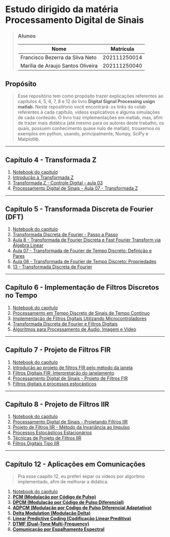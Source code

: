 # Estudo dirigido da matéria Processamento Digital de Sinais  
> ### Alunos
> | **Nome** | **Matrícula** |  
> | --- | --- |
> | Francisco Bezerra da Silva Neto | 202111250014 |  
> | Marília de Araujo Santos Oliveira | 202111250040 |
## Propósito  
> Esse repositório tem como propósito trazer explicações referentes ao capítulos 4, 5, 6, 7, 8 e 12 do livro **Digital Signal Processing usign matlab**. Neste repositŕorio você encontrará: os links do colab referentes à cada capítulo, vídeos explicativos e alguma simulações de cada conteúdo. O livro traz implementações em matlab, mas, afim de trazer mais didática (até mesmo para os autores deste trabalho, os quais, possuem conhecimento quase nulo de matlab), trouxemos os exemplos em python, usando, principalmente, Numpy, SciPy e Matplotlib.  
---
## Capítulo 4 - Transformada Z  
1. [Notebook do capítulo](https://colab.research.google.com/drive/1MDgMxulzDcN2t2N0BYF_RfocvuSgJPSt?usp=sharing)
2. [Introdução à Transformada Z](https://www.youtube.com/watch?v=ouT-NhKU6d4)  
4. [Transformada Z - Controle Digital - aula 03](https://www.youtube.com/watch?v=gbnY8Bi5TNA)  
5. [Processamento Digital de Sinais - Aula 07 - Transformada Z](https://www.youtube.com/watch?v=JPVc4WFZfnU)  
---  
## Capítulo 5 - Transformada Discreta de Fourier (DFT)  
1. [Notebook do capítulo](https://colab.research.google.com/drive/1Wwk0Sc202DfffsK2XO95pSBZootdfjPl?usp=sharing)
1. [Transformada Discreta de Fourier - Passo a Passo](https://www.youtube.com/watch?v=yr0ApDOQENA)  
3. [Aula 8 - Transformada de Fourier Discreta e Fast Fourier Transform via Álgebra Linear](https://eaulas.usp.br/portal/video?idItem=26360)  
5. [Aula 07 - Transformada de Fourier de Tempo Discreto: Definição e Pares](https://eaulas.usp.br/portal/video?idItem=21021)  
6. [Aula 08 - Transformada de Fourier de Tempo Discreto: Propriedades](https://eaulas.usp.br/portal/video?idItem=21414)  
7. [13 - Transformada Discreta de Fourier](https://www.youtube.com/watch?v=DjFJXA3e5zo) 
---  
## Capítulo 6 - Implementação de Filtros Discretos no Tempo  
1. [Notebook do capítulo](https://colab.research.google.com/drive/1abDTSDU6mkeXzd7scMBCIN2V8UHjbToQ?usp=sharing)
1. [Processamento em Tempo Discreto de Sinais de Tempo Contínuo](https://eaulas.usp.br/portal/video?idItem=9356)   
5. [Implementação de Filtros Digitais Utilizando Microcontroladores](https://physika.info/site/documents/PFC-Juan%282014%29.pdf)  
7. [Transformada Discreta de Fourier e Filtros Digitais](https://www.ufrgs.br/engele/pea-2021-1/PE_ENG04477.pdf)  
8. [Algoritmos para Processamento de Áudio, Imagem e Vídeo](https://www.ime.usp.br/~mqz/Ementa_da_Disciplina_MAC_5920.pdf)  
---  
## Capítulo 7 - Projeto de Filtros FIR  
1. [Notebook do capítulo](https://colab.research.google.com/drive/1k6bsbyC-ytg6I6R5k8-5VnhZVHkaQQfB?usp=sharing)
1. [Introdução ao projeto de filtros FIR pelo método da janela](https://www.youtube.com/watch?v=lmxaZcSRiLg)  
2. [Filtros Digitais FIR: Interpretação do janelamento](https://www.youtube.com/watch?v=63DUUGGNokw)  
3. [Processamento Digital de Sinais - Projeto de Filtros FIR](https://www.youtube.com/watch?v=u_tFWolPZY0)  
7. [Filtros digitais e processos estocásticos](https://eaulas.usp.br/portal/video?idItem=9332)  
---  
## Capítulo 8 - Projeto de Filtros IIR  
1. [Notebook do capítulo](https://colab.research.google.com/drive/1EvMbax4eYq3ym4jp77XaQMrexOiaVHQ7?usp=sharing)
1. [Processamento Digital de Sinais - Projetando Filtros IIR](https://www.youtube.com/watch?v=jLnhm4JgmCw)  
2. [Projeto de Filtros IIR - Método da Invariância ao Impulso](https://www.youtube.com/watch?v=oKni6f--VJ8)  
7. [Processos Estocásticos Estacionários](https://eaulas.usp.br/portal/video?idItem=9331)  
8. [Técnicas de Projeto de Filtros IIR](https://ptdocz.com/doc/785005/t%C3%A9cnicas-de-projeto-de-filtros-iir)  
10. [Filtros Digitais Tipo IIR](https://www.feis.unesp.br/Home/departamentos/engenhariaeletrica/ele1095_8c_filtrosiir.pdf)   
---  
## Capítulo 12 - Aplicações em Comunicações 
> Pra esse caapíto 12, eu preferi separ os vídeos por algorítmo implementado, afim de melhorar a didática.
1. [Notebook do capítulo](https://colab.research.google.com/drive/1Noomklely807K6b6HVjxpDmoegR8enxW?usp=sharing)
1. **[PCM (Modulação por Código de Pulso)](https://youtu.be/VLdl8O3qVRM?feature=shared)**  
2. **[DPCM (Modulação por Código de Pulso Diferencial)](https://www.youtube.com/watch?v=nRnaXwtJJSI&pp=ygUzRFBDTSAoTW9kdWxhw6fDo28gcG9yIEPDs2RpZ28gZGUgUHVsc28gRGlmZXJlbmNpYWwp)**  
3. **[ADPCM (Modulação por Código de Pulso Diferencial Adaptativa)](https://www.youtube.com/watch?v=Dp2drtT9h3U&pp=ygU_QURQQ00gKE1vZHVsYcOnw6NvIHBvciBDw7NkaWdvIGRlIFB1bHNvIERpZmVyZW5jaWFsIEFkYXB0YXRpdmEp)**  
4. **[Delta Modulation (Modulação Delta)](https://www.youtube.com/watch?v=0nNAl4VDUoI)**  
5. **[Linear Predictive Coding (Codificação Linear Preditiva)](https://www.youtube.com/watch?v=MKHVc79JYMM&pp=ygU5TGluZWFyIFByZWRpY3RpdmUgQ29kaW5nIChDb2RpZmljYcOnw6NvIExpbmVhciBQcmVkaXRpdmEp)**  
6. **[DTMF (Dual-Tone Multi-Frequency)](https://www.youtube.com/watch?v=xJoHayakEMU&pp=ygUgRFRNRiAoRHVhbC1Ub25lIE11bHRpLUZyZXF1ZW5jeSk%3D)**  
8. **[Comunicação por Espalhamento Espectral](https://www.youtube.com/watch?v=EfAnyoTsx2o)**  

